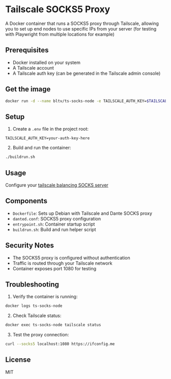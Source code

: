 # Tailscale SOCKS5 Proxy

A Docker container that runs a SOCKS5 proxy through Tailscale, allowing you to set up end nodes to use specific IPs from your server (for testing with Playwright from multiple locations for example)

## Prerequisites

- Docker installed on your system
- A Tailscale account
- A Tailscale auth key (can be generated in the Tailscale admin console)

## Get the image

```bash
docker run -d --name bltv/ts-socks-node -e TAILSCALE_AUTH_KEY=$TAILSCALE_AUTH_KEY -p 1080:1080 bltv/ts-socks-node
```

## Setup

1. Create a `.env` file in the project root:

```env
TAILSCALE_AUTH_KEY=your-auth-key-here
```

2. Build and run the container:

```bash
./buildrun.sh
```

## Usage

Configure your [tailscale balancing SOCKS server](https://github.com/R3D347HR4Y/proxyserver)

## Components

- `Dockerfile`: Sets up Debian with Tailscale and Dante SOCKS proxy
- `danted.conf`: SOCKS5 proxy configuration
- `entrypoint.sh`: Container startup script
- `buildrun.sh`: Build and run helper script

## Security Notes

- The SOCKS5 proxy is configured without authentication
- Traffic is routed through your Tailscale network
- Container exposes port 1080 for testing

## Troubleshooting

1. Verify the container is running:

```bash
docker logs ts-socks-node
```

2. Check Tailscale status:

```bash
docker exec ts-socks-node tailscale status
```

3. Test the proxy connection:

```bash
curl --socks5 localhost:1080 https://ifconfig.me
```

## License

MIT
